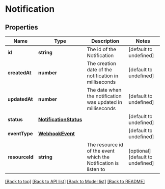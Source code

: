 # Notification

## Properties

|Name | Type | Description | Notes|
|------------ | ------------- | ------------- | -------------|
|**id** | **string** | The id of the Notification | [default to undefined]|
|**createdAt** | **number** | The creation date of the notification in milliseconds | [default to undefined]|
|**updatedAt** | **number** | The date when the notification was updated in milliseconds | [default to undefined]|
|**status** | [**NotificationStatus**](NotificationStatus.md) |  | [default to undefined]|
|**eventType** | [**WebhookEvent**](WebhookEvent.md) |  | [default to undefined]|
|**resourceId** | **string** | The resource id of the event which the Notification is listen to | [optional] [default to undefined]|




[[Back to top]](#) [[Back to API list]](../../README.md#documentation-for-api-endpoints) [[Back to Model list]](../../README.md#documentation-for-models) [[Back to README]](../../README.md)
